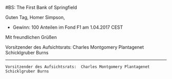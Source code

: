 #BS:  The First Bank of Springfield

Guten Tag, Homer Simpson,

- Gewinn: 100 Anteilen im Fond F1 am 1.04.2017 CEST

Mit freundlichen Grüßen
			
Vorsitzender des Aufsichtsrats:  Charles Montgomery Plantagenet Schicklgruber Burns

---------------------------------------------------
`Vorsitzender des Aufsichtsrats:  Charles Montgomery Plantagenet Schicklgruber Burns`

